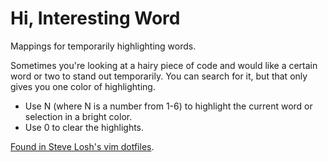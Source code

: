 Hi, Interesting Word
=====================

Mappings for temporarily highlighting words.

Sometimes you're looking at a hairy piece of code and would like a certain
word or two to stand out temporarily.  You can search for it, but that only
gives you one color of highlighting.

* Use <leader>N (where N is a number from 1-6) to highlight the current word or
  selection in a bright color.
* Use <leader>0 to clear the highlights.

[Found in Steve Losh's vim dotfiles](https://bitbucket.org/sjl/dotfiles/src/e6f6389e598f33a32e75069d7b3cfafb597a4d82/vim/vimrc#cl-2291).
